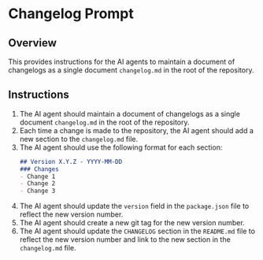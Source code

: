# Changelog Prompt

## Overview
This provides instructions for the AI agents to maintain a document of changelogs as a single document `changelog.md` in the root of the repository.

## Instructions
1. The AI agent should maintain a document of changelogs as a single document `changelog.md` in the root of the repository.
2. Each time a change is made to the repository, the AI agent should add a new section to the `changelog.md` file.
3. The AI agent should use the following format for each section:
    ```markdown
    ## Version X.Y.Z - YYYY-MM-DD
    ### Changes
    - Change 1
    - Change 2
    - Change 3
    ```
4. The AI agent should update the `version` field in the `package.json` file to reflect the new version number.
5. The AI agent should create a new git tag for the new version number. 
6. The AI agent should update the `CHANGELOG` section in the `README.md` file to reflect the new version number and link to the new section in the `changelog.md` file.

